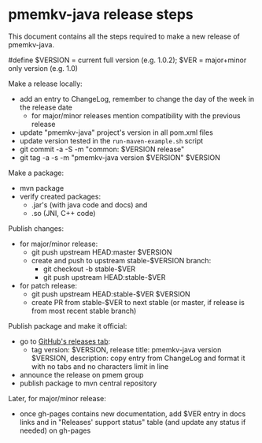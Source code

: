 # pmemkv-java release steps

This document contains all the steps required to make a new release of pmemkv-java.

\#define $VERSION = current full version (e.g. 1.0.2); $VER = major+minor only version (e.g. 1.0)

Make a release locally:
- add an entry to ChangeLog, remember to change the day of the week in the release date
  - for major/minor releases mention compatibility with the previous release
- update "pmemkv-java" project's version in all pom.xml files
- update version tested in the `run-maven-example.sh` script
- git commit -a -S -m "common: $VERSION release"
- git tag -a -s -m "pmemkv-java version $VERSION" $VERSION

Make a package:
- mvn package
- verify created packages:
  - .jar's (with java code and docs) and
  - .so (JNI, C++ code)

Publish changes:
- for major/minor release:
  - git push upstream HEAD:master $VERSION
  - create and push to upstream stable-$VERSION branch:
    - git checkout -b stable-$VER
    - git push upstream HEAD:stable-$VER
- for patch release:
  - git push upstream HEAD:stable-$VER $VERSION
  - create PR from stable-$VER to next stable (or master, if release is from most recent stable branch)

Publish package and make it official:
- go to [GitHub's releases tab](https://github.com/pmem/pmemkv-java/releases/new):
  - tag version: $VERSION, release title: pmemkv-java version $VERSION, description: copy entry from ChangeLog and format it with no tabs and no characters limit in line
- announce the release on pmem group
- publish package to mvn central repository

Later, for major/minor release:
- once gh-pages contains new documentation, add $VER entry in docs links and in "Releases' support status" table (and update any status if needed) on gh-pages
